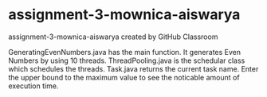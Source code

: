 # assignment-3-mownica-aiswarya
assignment-3-mownica-aiswarya created by GitHub Classroom

GeneratingEvenNumbers.java has the main function.
It generates Even Numbers by using 10 threads.
ThreadPooling.java is the schedular class which schedules the threads.
Task.java returns the current task name.
Enter the upper bound to the maximum value to see the noticable amount of execution time.
